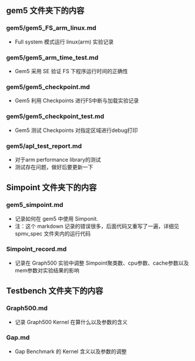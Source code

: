 ## gem5 文件夹下的内容

### gem5/gem5_FS_arm_linux.md
+   Full system 模式运行 linux(arm) 实验记录

### gem5/gem5_arm_time_test.md
+   Gem5 采用 SE 验证 FS 下程序运行时间的正确性

### gem5/gem5_checkpoint.md
+   Gem5 利用 Checkpoints 进行FS中断与加载实验记录

### gem5/gem5_checkpoint_test.md
+   Gem5 测试 Checkpoints 对指定区域进行debug打印

### gem5/apl_test_report.md
+   对于arm performance library的测试
+   测试存在问题，做好后要更新一下

## Simpoint 文件夹下的内容

### gem5_simpoint.md
+   记录如何在 gem5 中使用 Simponit.
+   注：这个 markdown 记录的错误很多，后面代码又重写了一遍，详细见 spmv_spec 文件夹内的运行代码

### Simpoint_record.md
+   记录在 Graph500 实验中调整 Simpoint聚类数、cpu参数、cache参数以及mem参数对实验结果的影响

## Testbench 文件夹下的内容

### Graph500.md
+   记录 Graph500 Kernel 在算什么以及参数的含义

### Gap.md
+   Gap Benchmark 的 Kernel 含义以及参数的调整